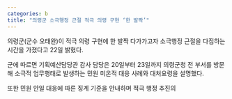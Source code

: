 ```yaml
---
categories: b
title: "의령군 소극행정 근절 적극 의령 구현 ‘한 발짝’"
---
```

의령군(군수 오태완)이 적극 의령 구현에 한 발짝 다가가고자 소극행정 근절을 다짐하는 시간을 가졌다고 22일 밝혔다.

군에 따르면 기획예산담당관 감사 담당은 20일부터 23일까지 의령군청 전 부서를 방문해 소극적 업무행태로 발생하는 민원 미온적 대응 사례와 대처요령을 설명했다.

또한 민원 안일 대응에 따른 징계 기준을 안내하며 적극 행정 추진의